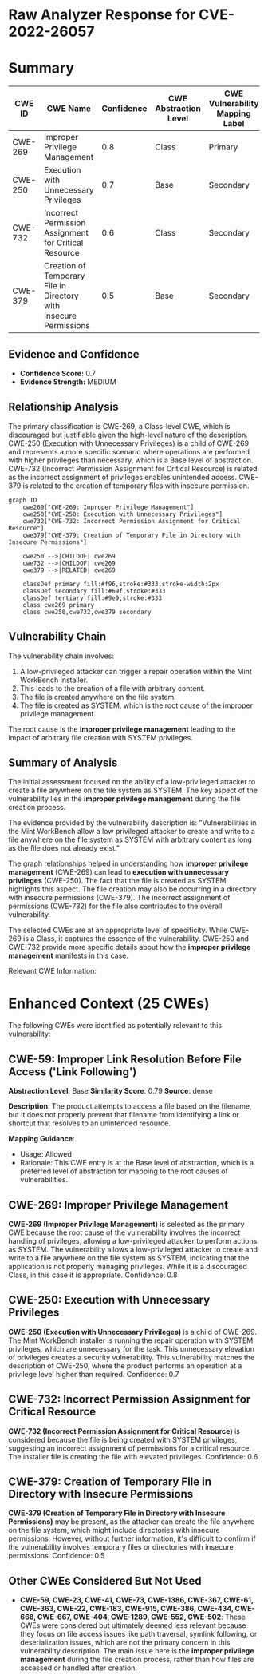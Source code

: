 # Raw Analyzer Response for CVE-2022-26057

# Summary
| CWE ID | CWE Name | Confidence | CWE Abstraction Level | CWE Vulnerability Mapping Label | CWE-Vulnerability Mapping Notes |
|---|---|---|---|---|---|
| CWE-269 | Improper Privilege Management | 0.8 | Class | Primary | Discouraged |
| CWE-250 | Execution with Unnecessary Privileges | 0.7 | Base | Secondary | Allowed |
| CWE-732 | Incorrect Permission Assignment for Critical Resource | 0.6 | Class | Secondary | Allowed-with-Review |
| CWE-379 | Creation of Temporary File in Directory with Insecure Permissions | 0.5 | Base | Secondary | Allowed |

## Evidence and Confidence

*   **Confidence Score:** 0.7
*   **Evidence Strength:** MEDIUM

## Relationship Analysis
The primary classification is CWE-269, a Class-level CWE, which is discouraged but justifiable given the high-level nature of the description. CWE-250 (Execution with Unnecessary Privileges) is a child of CWE-269 and represents a more specific scenario where operations are performed with higher privileges than necessary, which is a Base level of abstraction. CWE-732 (Incorrect Permission Assignment for Critical Resource) is related as the incorrect assignment of privileges enables unintended access. CWE-379 is related to the creation of temporary files with insecure permission.

```mermaid
graph TD
    cwe269["CWE-269: Improper Privilege Management"]
    cwe250["CWE-250: Execution with Unnecessary Privileges"]
    cwe732["CWE-732: Incorrect Permission Assignment for Critical Resource"]
    cwe379["CWE-379: Creation of Temporary File in Directory with Insecure Permissions"]
    
    cwe250 -->|CHILDOF| cwe269
    cwe732 -->|CHILDOF| cwe269
    cwe379 -->|RELATED| cwe269
    
    classDef primary fill:#f96,stroke:#333,stroke-width:2px
    classDef secondary fill:#69f,stroke:#333
    classDef tertiary fill:#9e9,stroke:#333
    class cwe269 primary
    class cwe250,cwe732,cwe379 secondary
```

## Vulnerability Chain
The vulnerability chain involves:
1.  A low-privileged attacker can trigger a repair operation within the Mint WorkBench installer.
2.  This leads to the creation of a file with arbitrary content.
3.  The file is created anywhere on the file system.
4.  The file is created as SYSTEM, which is the root cause of the improper privilege management.

The root cause is the **improper privilege management** leading to the impact of arbitrary file creation with SYSTEM privileges.

## Summary of Analysis
The initial assessment focused on the ability of a low-privileged attacker to create a file anywhere on the file system as SYSTEM. The key aspect of the vulnerability lies in the **improper privilege management** during the file creation process.

The evidence provided by the vulnerability description is: "Vulnerabilities in the Mint WorkBench allow a low privileged attacker to create and write to a file anywhere on the file system as SYSTEM with arbitrary content as long as the file does not already exist."

The graph relationships helped in understanding how **improper privilege management** (CWE-269) can lead to **execution with unnecessary privileges** (CWE-250). The fact that the file is created as SYSTEM highlights this aspect. The file creation may also be occurring in a directory with insecure permissions (CWE-379). The incorrect assignment of permissions (CWE-732) for the file also contributes to the overall vulnerability.

The selected CWEs are at an appropriate level of specificity. While CWE-269 is a Class, it captures the essence of the vulnerability. CWE-250 and CWE-732 provide more specific details about how the **improper privilege management** manifests in this case.

Relevant CWE Information:

# Enhanced Context (25 CWEs)
The following CWEs were identified as potentially relevant to this vulnerability:

## CWE-59: Improper Link Resolution Before File Access ('Link Following')
**Abstraction Level**: Base
**Similarity Score**: 0.79
**Source**: dense

**Description**:
The product attempts to access a file based on the filename, but it does not properly prevent that filename from identifying a link or shortcut that resolves to an unintended resource.

**Mapping Guidance**:
- Usage: Allowed
- Rationale: This CWE entry is at the Base level of abstraction, which is a preferred level of abstraction for mapping to the root causes of vulnerabilities.

## CWE-269: Improper Privilege Management
**CWE-269 (Improper Privilege Management)** is selected as the primary CWE because the root cause of the vulnerability involves the incorrect handling of privileges, allowing a low-privileged attacker to perform actions as SYSTEM. The vulnerability allows a low-privileged attacker to create and write to a file anywhere on the file system as SYSTEM, indicating that the application is not properly managing privileges. While it is a discouraged Class, in this case it is appropriate. Confidence: 0.8

## CWE-250: Execution with Unnecessary Privileges
**CWE-250 (Execution with Unnecessary Privileges)** is a child of CWE-269. The Mint WorkBench installer is running the repair operation with SYSTEM privileges, which are unnecessary for the task. This unnecessary elevation of privileges creates a security vulnerability. This vulnerability matches the description of CWE-250, where the product performs an operation at a privilege level higher than required. Confidence: 0.7

## CWE-732: Incorrect Permission Assignment for Critical Resource
**CWE-732 (Incorrect Permission Assignment for Critical Resource)** is considered because the file is being created with SYSTEM privileges, suggesting an incorrect assignment of permissions for a critical resource. The installer file is creating the file with elevated privileges. Confidence: 0.6

## CWE-379: Creation of Temporary File in Directory with Insecure Permissions
**CWE-379 (Creation of Temporary File in Directory with Insecure Permissions)** may be present, as the attacker can create the file anywhere on the file system, which might include directories with insecure permissions. However, without further information, it's difficult to confirm if the vulnerability involves temporary files or directories with insecure permissions. Confidence: 0.5

## Other CWEs Considered But Not Used
- **CWE-59, CWE-23, CWE-41, CWE-73, CWE-1386, CWE-367, CWE-61, CWE-363, CWE-22, CWE-183, CWE-915, CWE-386, CWE-434, CWE-668, CWE-667, CWE-404, CWE-1289, CWE-552, CWE-502**: These CWEs were considered but ultimately deemed less relevant because they focus on file access issues like path traversal, symlink following, or deserialization issues, which are not the primary concern in this vulnerability description. The main issue here is the **improper privilege management** during the file creation process, rather than how files are accessed or handled after creation.